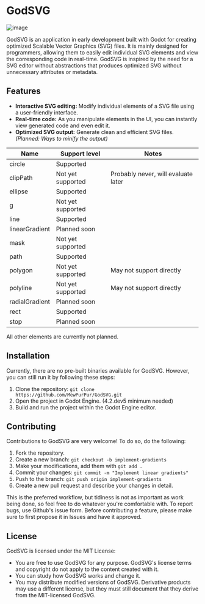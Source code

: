 # GodSVG

![image](https://user-images.githubusercontent.com/85438892/275994100-90544358-5d7a-415b-b6d9-ebbf01c9b4bd.png)

GodSVG is an application in early development built with Godot for creating optimized Scalable Vector Graphics (SVG) files. It is mainly designed for programmers, allowing them to easily edit individual SVG elements and view the corresponding code in real-time.
GodSVG is inspired by the need for a SVG editor without abstractions that produces optimized SVG without unnecessary attributes or metadata.

## Features

- **Interactive SVG editing:** Modify individual elements of a SVG file using a user-friendly interface.
- **Real-time code:** As you manipulate elements in the UI, you can instantly view generated code and even edit it.
- **Optimized SVG output:** Generate clean and efficient SVG files. _(Planned: Ways to minify the output)_

| Name | Support level | Notes |
| --- | --- | --- |
| circle | Supported | |
| clipPath | Not yet supported | Probably never, will evaluate later |
| ellipse | Supported | |
| g | Not yet supported | |
| line | Supported |
| linearGradient | Planned soon | |
| mask | Not yet supported | |
| path | Supported | |
| polygon | Not yet supported | May not support directly |
| polyline | Not yet supported | May not support directly |
| radialGradient | Planned soon | |
| rect | Supported | |
| stop | Planned soon | |

All other elements are currently not planned.

## Installation

Currently, there are no pre-built binaries available for GodSVG. However, you can still run it by following these steps:

1. Clone the repository: `git clone https://github.com/MewPurPur/GodSVG.git`
2. Open the project in Godot Engine. (4.2.dev5 minimum needed)
3. Build and run the project within the Godot Engine editor.

## Contributing

Contributions to GodSVG are very welcome! To do so, do the following:

1. Fork the repository.
2. Create a new branch: `git checkout -b implement-gradients`
3. Make your modifications, add them with `git add .`
4. Commit your changes: `git commit -m "Implement linear gradients"`
5. Push to the branch: `git push origin implement-gradients`
6. Create a new pull request and describe your changes in detail.

This is the preferred workflow, but tidiness is not as important as work being done, so feel free to do whatever you're comfortable with.
To report bugs, use Github's issue form. Before contributing a feature, please make sure to first propose it in Issues and have it approved.

## License

GodSVG is licensed under the MIT License:

- You are free to use GodSVG for any purpose. GodSVG's license terms and copyright do not apply to the content created with it.
- You can study how GodSVG works and change it.
- You may distribute modified versions of GodSVG. Derivative products may use a different license, but they must still document that they derive from the MIT-licensed GodSVG.
